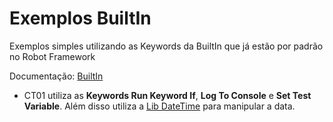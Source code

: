# Exemplos BuiltIn

Exemplos simples utilizando as Keywords da BuiltIn que já estão por padrão no Robot Framework

Documentação: [BuiltIn](https://robotframework.org/robotframework/latest/libraries/BuiltIn.html)

- CT01 utiliza as **Keywords Run Keyword If**, **Log To Console** e **Set Test Variable**. Além disso utiliza a [Lib DateTime](https://robotframework.org/robotframework/latest/libraries/DateTime.html) para manipular a data.
